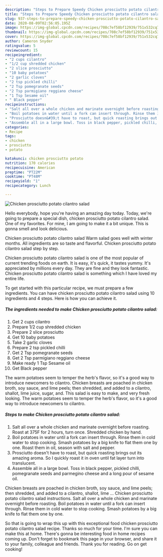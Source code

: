 ```yaml
---
description: "Steps to Prepare Speedy Chicken prosciutto potato cilantro salad"
title: "Steps to Prepare Speedy Chicken prosciutto potato cilantro salad"
slug: 937-steps-to-prepare-speedy-chicken-prosciutto-potato-cilantro-salad
date: 2020-08-09T02:56:05.195Z
image: https://img-global.cpcdn.com/recipes/708c7ef58bf12939/751x532cq70/chicken-prosciutto-potato-cilantro-salad-recipe-main-photo.jpg
thumbnail: https://img-global.cpcdn.com/recipes/708c7ef58bf12939/751x532cq70/chicken-prosciutto-potato-cilantro-salad-recipe-main-photo.jpg
cover: https://img-global.cpcdn.com/recipes/708c7ef58bf12939/751x532cq70/chicken-prosciutto-potato-cilantro-salad-recipe-main-photo.jpg
author: Cameron Snyder
ratingvalue: 5
reviewcount: 15
recipeingredient:
- "2 cups cilantro"
- "1/2 cup shredded chicken"
- "2 slice prosciutto"
- "10 baby potatoes"
- "2 garlic cloves"
- "2 tsp pickled chilli"
- "2 Tsp pomegranate seeds"
- "2 Tsp parmigiano reggiano cheese"
- "1 Tsp Sesame oil"
- " Black pepper"
recipeinstructions:
- "Salt all over a whole chicken and marinate overnight before roasting. Roast at 375F for 2 hours, turn once. Shredded chicken by hand."
- "Boil potatoes in water until a fork can insert through. Rinse them in cold water to stop cooking. Smash potatoes by a big knife to flat them one by one. Roast them in oil, season with salt and pepper."
- "Prosciutto doesn&#39;t have to roast, but quick roasting brings out its amazing aroma. So I quickly roast it in oven until fat layer turn into translucent."
- "Assemble all in a large bowl. Toss in black pepper, pickled chilli, pomegranate seeds and parmegino cheese and a long pour of sesame oil."
categories:
- Recipe
tags:
- chicken
- prosciutto
- potato

katakunci: chicken prosciutto potato 
nutrition: 170 calories
recipecuisine: American
preptime: "PT22M"
cooktime: "PT48M"
recipeyield: "1"
recipecategory: Lunch

---
```



![Chicken prosciutto potato cilantro salad](https://img-global.cpcdn.com/recipes/708c7ef58bf12939/751x532cq70/chicken-prosciutto-potato-cilantro-salad-recipe-main-photo.jpg)

Hello everybody, hope you're having an amazing day today. Today, we're going to prepare a special dish, chicken prosciutto potato cilantro salad. One of my favorites. For mine, I am going to make it a bit unique. This is gonna smell and look delicious.

Chicken prosciutto potato cilantro salad Warm salad goes well with winter months. All ingredients are so taste and flavorful. Chicken prosciutto potato cilantro salad step by step.

Chicken prosciutto potato cilantro salad is one of the most popular of current trending foods on earth. It is easy, it's quick, it tastes yummy. It's appreciated by millions every day. They are fine and they look fantastic. Chicken prosciutto potato cilantro salad is something which I have loved my entire life.


To get started with this particular recipe, we must prepare a few ingredients. You can have chicken prosciutto potato cilantro salad using 10 ingredients and 4 steps. Here is how you can achieve it.

<!--inarticleads1-->

##### The ingredients needed to make Chicken prosciutto potato cilantro salad:

1. Get 2 cups cilantro
1. Prepare 1/2 cup shredded chicken
1. Prepare 2 slice prosciutto
1. Get 10 baby potatoes
1. Take 2 garlic cloves
1. Prepare 2 tsp pickled chilli
1. Get 2 Tsp pomegranate seeds
1. Get 2 Tsp parmigiano reggiano cheese
1. Make ready 1 Tsp Sesame oil
1. Get  Black pepper


The warm potatoes seem to temper the herb&#39;s flavor, so it&#39;s a good way to introduce newcomers to cilantro. Chicken breasts are poached in chicken broth, soy sauce, and lime peels; then shredded, and added to a cilantro, shallot, lime juice, sugar, and. This salad is easy to make, and very fresh looking. The warm potatoes seem to temper the herb&#39;s flavor, so it&#39;s a good way to introduce newcomers to cilantro. 

<!--inarticleads2-->

##### Steps to make Chicken prosciutto potato cilantro salad:

1. Salt all over a whole chicken and marinate overnight before roasting. Roast at 375F for 2 hours, turn once. Shredded chicken by hand.
1. Boil potatoes in water until a fork can insert through. Rinse them in cold water to stop cooking. Smash potatoes by a big knife to flat them one by one. Roast them in oil, season with salt and pepper.
1. Prosciutto doesn&#39;t have to roast, but quick roasting brings out its amazing aroma. So I quickly roast it in oven until fat layer turn into translucent.
1. Assemble all in a large bowl. Toss in black pepper, pickled chilli, pomegranate seeds and parmegino cheese and a long pour of sesame oil.


Chicken breasts are poached in chicken broth, soy sauce, and lime peels; then shredded, and added to a cilantro, shallot, lime … Chicken prosciutto potato cilantro salad instructions. Salt all over a whole chicken and marinate overnight before roasting. Boil potatoes in water until a fork can insert through. Rinse them in cold water to stop cooking. Smash potatoes by a big knife to flat them one by one. 

So that is going to wrap this up with this exceptional food chicken prosciutto potato cilantro salad recipe. Thanks so much for your time. I'm sure you can make this at home. There's gonna be interesting food in home recipes coming up. Don't forget to bookmark this page in your browser, and share it to your family, colleague and friends. Thank you for reading. Go on get cooking!
